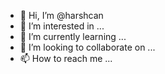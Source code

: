 - 👋 Hi, I’m @harshcan
- 👀 I’m interested in ...
- 🌱 I’m currently learning ...
- 💞️ I’m looking to collaborate on ...
- 📫 How to reach me ...

<!---
harshcan/harshcan is a ✨ special ✨ repository because its `README.md` (this file) appears on your GitHub profile.
You can click the Preview link to take a look at your changes.
--->
